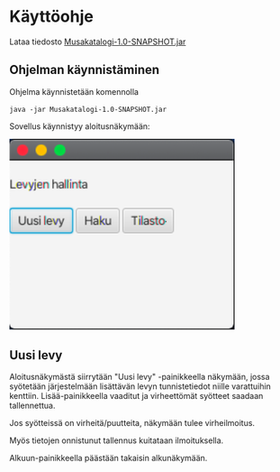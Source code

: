 # Käyttöohje

Lataa tiedosto [Musakatalogi-1.0-SNAPSHOT.jar](https://github.com/SuloKM/ot-harjoitustyo/releases/tag/viikko5)

## Ohjelman käynnistäminen

Ohjelma käynnistetään komennolla

```
java -jar Musakatalogi-1.0-SNAPSHOT.jar
```

Sovellus käynnistyy aloitusnäkymään:

<img src="https://raw.githubusercontent.com/SuloKM/ot-harjoitustyo/master/dokumentaatio/kuvat/alkunakyma.png" width="400">

## Uusi levy

Aloitusnäkymästä siirrytään "Uusi levy" -painikkeella näkymään, jossa syötetään järjestelmään lisättävän
levyn tunnistetiedot niille varattuihin kenttiin. Lisää-painikkeella vaaditut ja virheettömät syötteet 
saadaan tallennettua.

Jos syötteissä on virheitä/puutteita, näkymään tulee virheilmoitus.

Myös tietojen onnistunut tallennus kuitataan ilmoituksella.

Alkuun-painikkeella päästään takaisin alkunäkymään.

